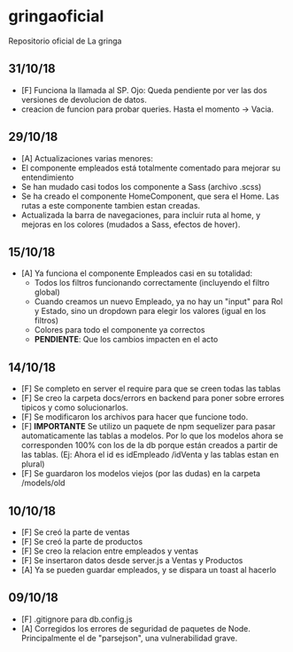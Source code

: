 # gringaoficial
Repositorio oficial de La gringa

## 31/10/18
- [F] Funciona la llamada al SP. Ojo: Queda pendiente por ver las dos versiones de devolucion de datos.
- creacion de funcion para probar queries. Hasta el momento -> Vacia.


## 29/10/18
- [A] Actualizaciones varias menores:
- El componente empleados está totalmente comentado para mejorar su entendimiento
- Se han mudado casi todos los componente a Sass (archivo .scss)
- Se ha creado el componente HomeComponent, que sera el Home. Las rutas a este componente tambien estan creadas.
- Actualizada la barra de navegaciones, para incluir ruta al home, y mejoras en los colores (mudados a Sass, efectos de hover).

## 15/10/18
- [A] Ya funciona el componente Empleados casi en su totalidad:
  * Todos los filtros funcionando correctamente (incluyendo el filtro global)
  * Cuando creamos un nuevo Empleado, ya no hay un "input" para Rol y Estado, sino un dropdown para elegir los valores (igual en los filtros)
  * Colores para todo el componente ya correctos
  * **PENDIENTE**: Que los cambios impacten en el acto

## 14/10/18
- [F] Se completo en server el require para que se creen todas las tablas
- [F] Se creo la carpeta docs/errors en backend para poner sobre errores tipicos y como solucionarlos.
- [F] Se modificaron los archivos para hacer que funcione todo. 
- [F] **IMPORTANTE** Se utilizo un paquete de npm sequelizer para pasar automaticamente las tablas a modelos. Por lo que los modelos ahora se corresponden 100% con los de la db porque están creados a partir de las tablas. (Ej: Ahora el id es idEmpleado /idVenta y las tablas estan en plural)
- [F] Se guardaron los modelos viejos (por las dudas) en la carpeta /models/old

## 10/10/18
- [F] Se creó la parte de ventas
- [F] Se creó la parte de productos
- [F] Se creo la relacion entre empleados y ventas
- [F] Se insertaron datos desde server.js a Ventas y Productos
- [A] Ya se pueden guardar empleados, y se dispara un toast al hacerlo

## 09/10/18
- [F] .gitignore para db.config.js
- [A] Corregidos los errores de seguridad de paquetes de Node. Principalmente el de "parsejson", una vulnerabilidad grave. 
